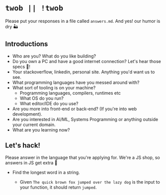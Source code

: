 # `twob || !twob`

Please put your responses in a file
called `answers.md`. And yes! our humor is dry 🏜

## Introductions

- Who are you? What do you like building?
- Do you own a PC and have a good internet
 connection? Let's hear those specs 💪!
- Your stackoverflow, linkedin, personal site.
Anything you'd want us to see.
- What programming languages have you messed around with?
- What sort of tooling is on your machine?
  - Programming languages, compilers, runtimes etc
  - What OS do you run?
  - What editor/IDE do you use?
- Are you more into front-end or back-end? (If you're
into web development).
- Are you interested in AI/ML, Systems Programming
or anything outside your current domain.
- What are you learning now?

## Let's hack!

Please answer in the language that you're
applying for. We're a JS shop, so answers in JS
get extra 🍪

- Find the longest word in a string.
  - Given `The quick brown fox jumped over the lazy dog` is the input to your function, it should return `jumped`.


   <!DOCTYPE html>
<html lang="en">
<head>
    <meta charset="UTF-8" />
    <meta http-equiv="X-UA-Compatible" content="IE=edge" />
    <meta name="viewport" content="width=device-width, initial-scale=1.0" />
    <title>Document</title>
</head>
<body>
    <script>
      function findLongestWord(string) {
  const words = string.split(' ');
  let longestWord = '';

  words.forEach((word) => {
    if (word.length > longestWord.length) {
      longestWord = word;
    }
  });

  return longestWord;
}

// Example usage
const inputString = 'The quick brown fox jumped over the lazy dog';
const longestWord = findLongestWord(inputString);
console.log('Longest word:', longestWord);

    </script>

</body>
</html>



- Repeat a string `n` times.
  - If `abc` and `3` are the arguments to your function, it shoudl return `abcabcabc`

<!DOCTYPE html>
<html lang="en">
<head>
    <meta charset="UTF-8">
    <meta http-equiv="X-UA-Compatible" content="IE=edge">
    <meta name="viewport" content="width=device-width, initial-scale=1.0">
    <title>Document</title>
</head>
<body>
    <script>
        const stringToRepeat = 'abc';
const repeatCount = 3;
const repeatedString = stringToRepeat.repeat(repeatCount);

console.log(repeatedString);

    </script>
</body>
</html>




- Remove duplicates in an array
  - If `[1, 20, 3, 1, 3, 3]` is the input to your
  function, it should return `[1, 20, 3]`

<!DOCTYPE html>
<html lang="en">
<head>
    <meta charset="UTF-8">
    <meta http-equiv="X-UA-Compatible" content="IE=edge">
    <meta name="viewport" content="width=device-width, initial-scale=1.0">
    <title>Document</title>
</head>
<body>
    <script>
        const array = [1, 20, 3, 1, 3, 3];
const uniqueArray = [...new Set(array)];

console.log(uniqueArray);

    </script>
</body>
</html>



- Remove falsy values
  - If `[42, "everything", "", 2, false, "everything"]` is the input to your function, it should return `[42, "everything", 2, "everything"]`

- Truncate a string
  - If `'Absolute victory'` and `3` are the inputs to
  your function, it should return `Abs...`

## Notes

- We look for style and patterns when reviewing submissions.
- Please __do not__ lift answers from somewhere and
send it to us verbatim.
- Do show off your git kung-fu. Multiple commits? Branch naming?
- If you can't answer everything, thats ok too! Go ahead and raise that PR anyway.

> __வாழ்த்துகள்!__ 🙏
